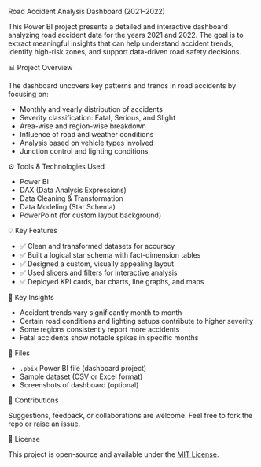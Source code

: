Road Accident Analysis Dashboard (2021–2022)

This Power BI project presents a detailed and interactive dashboard analyzing road accident data for the years 2021 and 2022. The goal is to extract meaningful insights that can help understand accident trends, identify high-risk zones, and support data-driven road safety decisions.

 📊 Project Overview

The dashboard uncovers key patterns and trends in road accidents by focusing on:

- Monthly and yearly distribution of accidents
- Severity classification: Fatal, Serious, and Slight
- Area-wise and region-wise breakdown
- Influence of road and weather conditions
- Analysis based on vehicle types involved
- Junction control and lighting conditions

 ⚙️ Tools & Technologies Used

- Power BI
- DAX (Data Analysis Expressions)
- Data Cleaning & Transformation
- Data Modeling (Star Schema)
- PowerPoint (for custom layout background)

 💡 Key Features

- ✅ Clean and transformed datasets for accuracy
- ✅ Built a logical star schema with fact-dimension tables
- ✅ Designed a custom, visually appealing layout
- ✅ Used slicers and filters for interactive analysis
- ✅ Deployed KPI cards, bar charts, line graphs, and maps

 📌 Key Insights

- Accident trends vary significantly month to month
- Certain road conditions and lighting setups contribute to higher severity
- Some regions consistently report more accidents
- Fatal accidents show notable spikes in specific months

 📁 Files

- `.pbix` Power BI file (dashboard project)
- Sample dataset (CSV or Excel format)
- Screenshots of dashboard (optional)

 🙌 Contributions

Suggestions, feedback, or collaborations are welcome. Feel free to fork the repo or raise an issue.

 📜 License

This project is open-source and available under the [MIT License](https://opensource.org/licenses/MIT).

